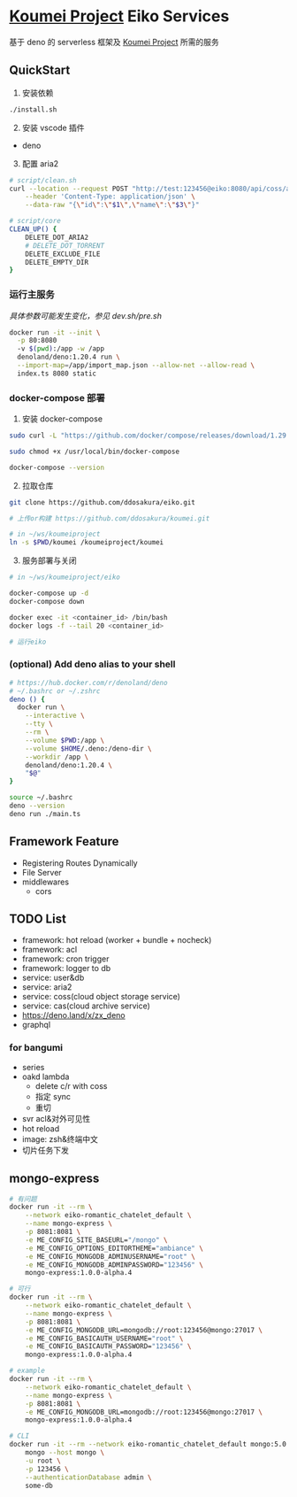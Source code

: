 # [Koumei Project](https://github.com/ddosakura/koumei) Eiko Services

基于 deno 的 serverless 框架及 [Koumei Project](https://github.com/ddosakura/koumei)
所需的服务

## QuickStart

1. 安装依赖

```bash
./install.sh
```

2. 安装 vscode 插件

- deno

3. 配置 aria2

```bash
# script/clean.sh
curl --location --request POST "http://test:123456@eiko:8080/api/coss/aria2/complete?debug=$1" \
    --header 'Content-Type: application/json' \
    --data-raw "{\"id\":\"$1\",\"name\":\"$3\"}"

# script/core
CLEAN_UP() {
    DELETE_DOT_ARIA2
    # DELETE_DOT_TORRENT
    DELETE_EXCLUDE_FILE
    DELETE_EMPTY_DIR
}
```

### 运行主服务

_具体参数可能发生变化，参见 dev.sh/pre.sh_

```bash
docker run -it --init \
  -p 80:8080
  -v $(pwd):/app -w /app
  denoland/deno:1.20.4 run \
  --import-map=/app/import_map.json --allow-net --allow-read \
  index.ts 8080 static
```

### docker-compose 部署

1. 安装 docker-compose

```bash
sudo curl -L "https://github.com/docker/compose/releases/download/1.29.2/docker-compose-$(uname -s)-$(uname -m)" -o /usr/local/bin/docker-compose

sudo chmod +x /usr/local/bin/docker-compose

docker-compose --version
```

2. 拉取仓库

```bash
git clone https://github.com/ddosakura/eiko.git

# 上传or构建 https://github.com/ddosakura/koumei.git

# in ~/ws/koumeiproject
ln -s $PWD/koumei /koumeiproject/koumei
```

3. 服务部署与关闭

```bash
# in ~/ws/koumeiproject/eiko

docker-compose up -d
docker-compose down

docker exec -it <container_id> /bin/bash
docker logs -f --tail 20 <container_id>

# 运行eiko
```

### (optional) Add deno alias to your shell

```bash
# https://hub.docker.com/r/denoland/deno
# ~/.bashrc or ~/.zshrc
deno () {
  docker run \
    --interactive \
    --tty \
    --rm \
    --volume $PWD:/app \
    --volume $HOME/.deno:/deno-dir \
    --workdir /app \
    denoland/deno:1.20.4 \
    "$@"
}

source ~/.bashrc
deno --version
deno run ./main.ts
```

## Framework Feature

- Registering Routes Dynamically
- File Server
- middlewares
  - cors

## TODO List

- framework: hot reload (worker + bundle + nocheck)
- framework: acl
- framework: cron trigger
- framework: logger to db
- service: user&db
- service: aria2
- service: coss(cloud object storage service)
- service: cas(cloud archive service)
- https://deno.land/x/zx_deno
- graphql

### for bangumi

- series
- oakd lambda
  - delete c/r with coss
  - 指定 sync
  - 重切
- svr acl&对外可见性
- hot reload
- image: zsh&终端中文
- 切片任务下发

## mongo-express

```bash
# 有问题
docker run -it --rm \
    --network eiko-romantic_chatelet_default \
    --name mongo-express \
    -p 8081:8081 \
    -e ME_CONFIG_SITE_BASEURL="/mongo" \
    -e ME_CONFIG_OPTIONS_EDITORTHEME="ambiance" \
    -e ME_CONFIG_MONGODB_ADMINUSERNAME="root" \
    -e ME_CONFIG_MONGODB_ADMINPASSWORD="123456" \
    mongo-express:1.0.0-alpha.4

# 可行
docker run -it --rm \
    --network eiko-romantic_chatelet_default \
    --name mongo-express \
    -p 8081:8081 \
    -e ME_CONFIG_MONGODB_URL=mongodb://root:123456@mongo:27017 \
    -e ME_CONFIG_BASICAUTH_USERNAME="root" \
    -e ME_CONFIG_BASICAUTH_PASSWORD="123456" \
    mongo-express:1.0.0-alpha.4

# example
docker run -it --rm \
    --network eiko-romantic_chatelet_default \
    --name mongo-express \
    -p 8081:8081 \
    -e ME_CONFIG_MONGODB_URL=mongodb://root:123456@mongo:27017 \
    mongo-express:1.0.0-alpha.4

# CLI
docker run -it --rm --network eiko-romantic_chatelet_default mongo:5.0.6 \
    mongo --host mongo \
    -u root \
    -p 123456 \
    --authenticationDatabase admin \
    some-db
```

